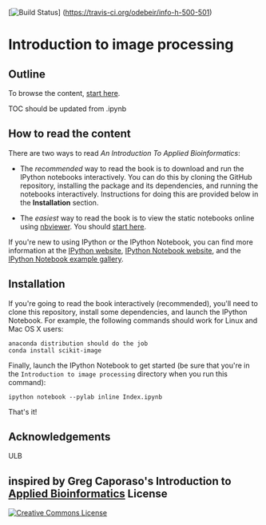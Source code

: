
[![Build Status](https://travis-ci.org/odebeir/info-h-500-501.png?branch=master)]
(https://travis-ci.org/odebeir/info-h-500-501)


Introduction to image processing
================================

Outline
-------

To browse the content, [start here](http://nbviewer.ipython.org/github/odebeir/info-h-500-501/blob/master/Index.ipynb).

TOC should be updated from .ipynb

How to read the content
-----------------------

There are two ways to read *An Introduction To Applied Bioinformatics*:

* The *recommended* way to read the book is to download and run the IPython notebooks interactively. You can do this by cloning the GitHub repository, installing the package and its dependencies, and running the notebooks interactively. Instructions for doing this are provided below in the **Installation** section.

* The *easiest* way to read the book is to view the static notebooks online using [nbviewer](http://nbviewer.ipython.org/). You should [start here](http://nbviewer.ipython.org/github/odebeir/info-h-500-501/blob/master/Index.ipynb).

If you're new to using IPython or the IPython Notebook, you can find more information at the [IPython website](http://www.ipython.org/), [IPython Notebook website](http://ipython.org/notebook), and the [IPython Notebook example gallery](https://github.com/ipython/ipython/wiki/A-gallery-of-interesting-IPython-Notebooks).

Installation
------------

If you're going to read the book interactively (recommended), you'll need to clone this repository, install some dependencies, and launch the IPython Notebook. For example, the following commands should work for Linux and Mac OS X users:

    anaconda distribution should do the job
    conda install scikit-image 

Finally, launch the IPython Notebook to get started (be sure that you're in the ``Introduction to image processing`` directory when you run this command):

    ipython notebook --pylab inline Index.ipynb

That's it!

Acknowledgements
----------------

ULB

inspired by Greg Caporaso's Introduction to <a href="https://github.com/gregcaporaso/An-Introduction-To-Applied-Bioinformatics">Applied Bioinformatics</a>
License
-------

<a rel="license" href="http://creativecommons.org/licenses/by-nc-sa/4.0/"><img alt="Creative Commons License" style="border-width:0" src="http://i.creativecommons.org/l/by-nc-sa/4.0/88x31.png" /></a>

<br />
